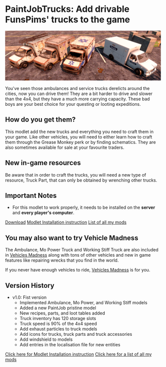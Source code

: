 **PaintJobTrucks:** Add drivable FunsPims' trucks to the game
=============================================================

![PaintJobTrucks screen shot](https://raw.githubusercontent.com/Laotseu/7dtdMods/PaintJobTrucks_v1.0/PaintJobTrucks/PaintJobTruck.png)

You've seen those ambulances and service trucks derelicts around the cities, now you can drive them! 
They are a bit harder to drive and slower than the 4x4, but they have a much more carrying capacity. 
These bad boys are your best choice for your questing or looting expeditions.

How do you get them?
--------------------

This modlet add the new trucks and everything you need to craft them in your game. Like other vehicles, you will need to either learn how to craft them through the Grease Monkey perk or by finding schematics. They are also sometimes available for sale at your favourite traders.

New in-game resources
---------------------
Be aware that in order to craft the trucks, you will need a new type of resource, Truck Part, that can only be obtained by wrenching other trucks.

Important Notes
---------------
* For this modlet to work properly, it needs to be installed on the **server** and **every player's computer**.

[Download](https://github.com/Laotseu/7dtdMods/releases/download/PaintJobTrucks_v1.0/PaintJobTrucks_v1.0.zip)
[Modlet Installation instruction](https://github.com/Laotseu/7dtdMods/blob/master/Modlet%20Installation.md)
[List of all my mods](https://github.com/Laotseu/7dtdMods/blob/master/README.md)

You may also want to try Vehicle Madness
----------------------------------------

The Ambulance, Mo Power Truck and Working Stiff Truck are also included in [Vehicles Madness](https://community.7daystodie.com/topic/21143-vehicle-madness-continues-a20-version/) 
along with tons of other vehicles and new in game features like repairing wrecks that you find in the world.

If you never have enough vehicles to ride, [Vehicles Madness](https://community.7daystodie.com/topic/21143-vehicle-madness-continues-a20-version/) is for you.

Version History
---------------

* v1.0:	Fist version
	- Implemented Ambulance, Mo Power, and Working Stiff models
	- Added a new PaintJob pristine model
	- New recipes, parts, and loot tables added
	- Truck inventory has 120 storage slots
	- Truck speed is 90% of the 4x4 speed
	- Add exhaust particles to truck models
	- Add icons for trucks, truck parts and truck accessories
	- Add windshield to models
	- Add entries in the localisation file for new entities 


[Click here for Modlet Installation instruction](https://github.com/Laotseu/7dtdMods/blob/master/Modlet%20Installation.md)
[Click here for a list of all my mods](https://github.com/Laotseu/7dtdMods/blob/master/README.md)
